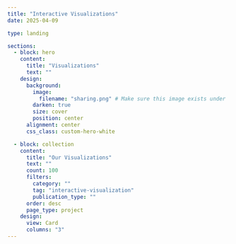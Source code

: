 ```yaml
---
title: "Interactive Visualizations"
date: 2025-04-09

type: landing

sections:
  - block: hero
    content:
      title: "Visualizations"
      text: ""
    design:
      background:
        image:
          filename: "sharing.png" # Make sure this image exists under `assets/media/`
        darken: true
        size: cover
        position: center
      alignment: center
      css_class: custom-hero-white

  - block: collection
    content:
      title: "Our Visualizations"
      text: ""
      count: 100
      filters:
        category: ""
        tag: "interactive-visualization"
        publication_type: ""
      order: desc
      page_type: project
    design:
      view: Card
      columns: "3"
---
```

